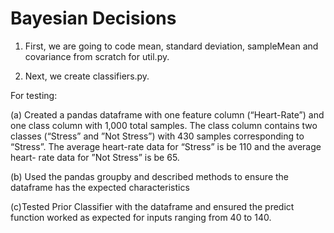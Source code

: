 # Bayesian Decisions

1. First, we are going to code mean, standard deviation, sampleMean and covariance from scratch for
util.py. 


2. Next, we create classifiers.py. 

For testing:
    
(a) Created a pandas dataframe with one feature column (“Heart-Rate”) and one
class column with 1,000 total samples. The class column contains two
classes (“Stress” and ”Not Stress”) with 430 samples corresponding to “Stress”.
The average heart-rate data for “Stress” is be 110 and the average heart-
rate data for ”Not Stress” is be 65.

(b) Used the pandas groupby and described methods to ensure the dataframe has the
expected characteristics 

(c)Tested Prior Classifier with the dataframe and ensured the predict function
worked as expected for inputs ranging from 40 to 140. 
